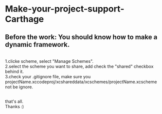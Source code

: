 # Make-your-project-support-Carthage

## Before the work: You should know how to make a dynamic framework.<br/>
<br/>
1.clicke scheme, select "Manage Schemes".<br/>
2.select the scheme you want to share, add check the "shared" checkbox behind it.<br/>
3.check your .gitignore file, make sure you projectName.xccodeproj/xcshareddata/xcschemes/projectName.xcscheme not be ignore.<br/>
<br/>

that's all.<br/>
Thanks :)
